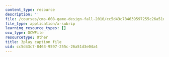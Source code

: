 ```yaml
---
content_type: resource
description: ''
file: /courses/cms-608-game-design-fall-2010/cc5d43c784639597255c26a51d3e04a4_68561.srt
file_type: application/x-subrip
learning_resource_types: []
ocw_type: OCWFile
resourcetype: Other
title: 3play caption file
uid: cc5d43c7-8463-9597-255c-26a51d3e04a4
---
```


